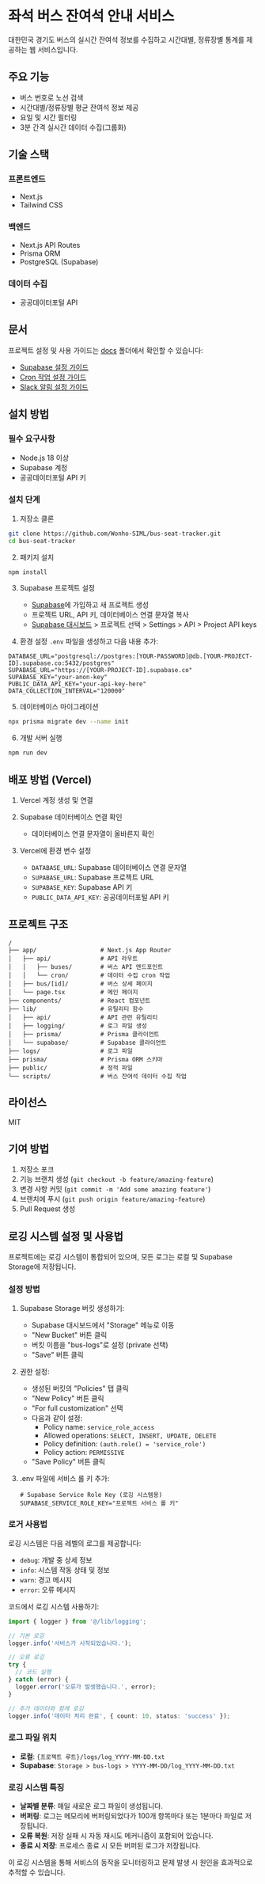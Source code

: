 # 좌석 버스 잔여석 안내 서비스

대한민국 경기도 버스의 실시간 잔여석 정보를 수집하고 시간대별, 정류장별 통계를 제공하는 웹 서비스입니다.

## 주요 기능

- 버스 번호로 노선 검색
- 시간대별/정류장별 평균 잔여석 정보 제공
- 요일 및 시간 필터링
- 3분 간격 실시간 데이터 수집(그룹화)

## 기술 스택

### 프론트엔드
- Next.js
- Tailwind CSS

### 백엔드
- Next.js API Routes
- Prisma ORM
- PostgreSQL (Supabase)

### 데이터 수집
- 공공데이터포털 API

## 문서

프로젝트 설정 및 사용 가이드는 [docs](./docs) 폴더에서 확인할 수 있습니다:

- [Supabase 설정 가이드](./docs/SUPABASE_SETUP.md)
- [Cron 작업 설정 가이드](./docs/CRON_SETUP.md)
- [Slack 알림 설정 가이드](./docs/SLACK_SETUP.md)

## 설치 방법

### 필수 요구사항
- Node.js 18 이상
- Supabase 계정
- 공공데이터포털 API 키

### 설치 단계

1. 저장소 클론
```bash
git clone https://github.com/Wonho-SIML/bus-seat-tracker.git
cd bus-seat-tracker
```

2. 패키지 설치
```bash
npm install
```

3. Supabase 프로젝트 설정
   - [Supabase](https://supabase.com)에 가입하고 새 프로젝트 생성
   - 프로젝트 URL, API 키, 데이터베이스 연결 문자열 복사
   - [Supabase 대시보드](https://app.supabase.io) > 프로젝트 선택 > Settings > API > Project API keys

4. 환경 설정
`.env` 파일을 생성하고 다음 내용 추가:
```
DATABASE_URL="postgresql://postgres:[YOUR-PASSWORD]@db.[YOUR-PROJECT-ID].supabase.co:5432/postgres"
SUPABASE_URL="https://[YOUR-PROJECT-ID].supabase.co"
SUPABASE_KEY="your-anon-key"
PUBLIC_DATA_API_KEY="your-api-key-here"
DATA_COLLECTION_INTERVAL="120000"
```

5. 데이터베이스 마이그레이션
```bash
npx prisma migrate dev --name init
```

6. 개발 서버 실행
```bash
npm run dev
```

## 배포 방법 (Vercel)

1. Vercel 계정 생성 및 연결

2. Supabase 데이터베이스 연결 확인
   - 데이터베이스 연결 문자열이 올바른지 확인

3. Vercel에 환경 변수 설정
   - `DATABASE_URL`: Supabase 데이터베이스 연결 문자열
   - `SUPABASE_URL`: Supabase 프로젝트 URL
   - `SUPABASE_KEY`: Supabase API 키
   - `PUBLIC_DATA_API_KEY`: 공공데이터포털 API 키

## 프로젝트 구조

```
/
├── app/                  # Next.js App Router
│   ├── api/              # API 라우트
│   │   ├── buses/        # 버스 API 엔드포인트
│   │   └── cron/         # 데이터 수집 cron 작업
│   ├── bus/[id]/         # 버스 상세 페이지
│   └── page.tsx          # 메인 페이지
├── components/           # React 컴포넌트
├── lib/                  # 유틸리티 함수
│   ├── api/              # API 관련 유틸리티
│   ├── logging/          # 로그 파일 생성
│   ├── prisma/           # Prisma 클라이언트
│   └── supabase/         # Supabase 클라이언트
├── logs/                 # 로그 파일
├── prisma/               # Prisma ORM 스키마
├── public/               # 정적 파일
└── scripts/              # 버스 잔여석 데이터 수집 작업
```

## 라이선스

MIT

## 기여 방법

1. 저장소 포크
2. 기능 브랜치 생성 (`git checkout -b feature/amazing-feature`)
3. 변경 사항 커밋 (`git commit -m 'Add some amazing feature'`)
4. 브랜치에 푸시 (`git push origin feature/amazing-feature`)
5. Pull Request 생성

## 로깅 시스템 설정 및 사용법

프로젝트에는 로깅 시스템이 통합되어 있으며, 모든 로그는 로컬 및 Supabase Storage에 저장됩니다.

### 설정 방법

1. Supabase Storage 버킷 생성하기:
   - Supabase 대시보드에서 "Storage" 메뉴로 이동
   - "New Bucket" 버튼 클릭
   - 버킷 이름을 "bus-logs"로 설정 (private 선택)
   - "Save" 버튼 클릭

2. 권한 설정:
   - 생성된 버킷의 "Policies" 탭 클릭
   - "New Policy" 버튼 클릭
   - "For full customization" 선택
   - 다음과 같이 설정:
     - Policy name: `service_role_access`
     - Allowed operations: `SELECT, INSERT, UPDATE, DELETE`
     - Policy definition: `(auth.role() = 'service_role')`
     - Policy action: `PERMISSIVE`
   - "Save Policy" 버튼 클릭

3. .env 파일에 서비스 롤 키 추가:
   ```
   # Supabase Service Role Key (로깅 시스템용)
   SUPABASE_SERVICE_ROLE_KEY="프로젝트 서비스 롤 키"
   ```

### 로거 사용법

로깅 시스템은 다음 레벨의 로그를 제공합니다:
- `debug`: 개발 중 상세 정보
- `info`: 시스템 작동 상태 및 정보
- `warn`: 경고 메시지
- `error`: 오류 메시지

코드에서 로깅 시스템 사용하기:

```typescript
import { logger } from '@/lib/logging';

// 기본 로깅
logger.info('서비스가 시작되었습니다.');

// 오류 로깅
try {
  // 코드 실행
} catch (error) {
  logger.error('오류가 발생했습니다.', error);
}

// 추가 데이터와 함께 로깅
logger.info('데이터 처리 완료', { count: 10, status: 'success' });
```

### 로그 파일 위치

- **로컬**: `{프로젝트 루트}/logs/log_YYYY-MM-DD.txt`
- **Supabase**: `Storage > bus-logs > YYYY-MM-DD/log_YYYY-MM-DD.txt`

### 로깅 시스템 특징

- **날짜별 분류**: 매일 새로운 로그 파일이 생성됩니다.
- **버퍼링**: 로그는 메모리에 버퍼링되었다가 100개 항목마다 또는 1분마다 파일로 저장됩니다.
- **오류 복원**: 저장 실패 시 자동 재시도 메커니즘이 포함되어 있습니다.
- **종료 시 저장**: 프로세스 종료 시 모든 버퍼된 로그가 저장됩니다.

이 로깅 시스템을 통해 서비스의 동작을 모니터링하고 문제 발생 시 원인을 효과적으로 추적할 수 있습니다.
